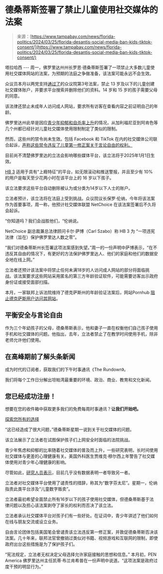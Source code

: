 <!--yml

类别: 未分类

日期: 2024-05-29 12:39:45

-->

# 德桑蒂斯签署了禁止儿童使用社交媒体的法案

> 来源：[https://www.tampabay.com/news/florida-politics/2024/03/25/florida-desantis-social-media-ban-kids-tiktok-consent/](https://www.tampabay.com/news/florida-politics/2024/03/25/florida-desantis-social-media-ban-kids-tiktok-consent/)

塔拉哈西 --- 周一，佛罗里达州州长罗恩·德桑蒂斯签署了一项禁止大多数儿童使用社交媒体网站的法案，为预期的法庭之争做准备，该法案可能永远不会生效。

众议员本月以两党支持[通过了](https://www.tampabay.com/news/florida-politics/2024/03/06/florida-social-media-ban-kids-legislature-desantis/)的众议院第3号法案，禁止 13 岁及以下的儿童创建社交媒体账户，并要求平台搜索并删除他们的资料。14 岁和 15 岁的孩子需要父母的同意。

该法律还禁止未成年人访问成人网站，要求所有访客在查看内容之前证明自己的年龄。

佛罗里达州此举是因应[青少年抑郁和自杀率上升](https://www.tampabay.com/news/florida-politics/2024/01/12/social-media-ban-teens-depression-suicide-studies-facebook-instagram-tiktok/)的情况，从加利福尼亚到阿肯色等几个州都已经针对儿童社交媒体使用限制制定了类似的限制。

然而，这些州的禁令尚未生效。包括 Facebook 和 TikTok 在内的社交媒体公司联合起诉，[声称这些禁令违反了儿童第一修正案关于言论自由的权利。](https://www.tampabay.com/news/florida-politics/2024/01/25/florida-legislature-social-media-ban-minors-desantis/)

目前尚不清楚佛罗里达的立法会影响哪些媒体平台，该立法将于2025年1月1日生效。

[HB 3](https://www.flsenate.gov/Session/Bill/2024/3) 适用于具有“上瘾特征”的平台，如无限滚动和推送警报，并且至少有 10% 的用户是每天至少花两小时在该平台上的 16 岁以下孩子。

该立法要求这些平台自动删除被认为或分类为14岁以下人士的账户。

立法者预计，该立法将在法庭上受到挑战。众议院议长保罗·伦纳，今年将该法案作为首要事项，周一称，他预计社交媒体联盟 NetChoice 在该法案签署后不久将会起诉。

“你知道吗？我们会战胜他们，“伦纳说。

NetChoice 副总裁兼总法律顾问卡尔·萨博（Carl Szabo）称 HB 3 为 “一项违宪法律（旨在）保护佛罗里达人数之零”。

“我们对德桑蒂斯州长签署这项法案感到失望。”周一的一份声明中萨博表示，“在不违反其自由的情况下，有更好的方法保护佛罗里达人、他们的家庭和他们的数据安全地在线上网。”

立法者还预计该法案中将禁止任何未满18岁的人访问成人网站的部分将面临挑战。该法案要求这些网站采用匿名的第三方年龄验证软件，可能需要访客出示政府身份证或接受面部扫描。

本月，一家联邦上诉法院维持了德克萨斯州的年龄验证法案后，网站Pornhub [阻止德克萨斯用户访问其网站](https://www.washingtonpost.com/nation/2024/03/15/pornhub-texas-age-verification-law/)。

## 平衡安全与言论自由

作为三个年幼孩子的父母，德桑蒂斯表示，他和妻子一直在权衡他们自己孩子使用手机和社交媒体的问题。他指出，去年，立法者禁止了在教学时间使用手机，除非老师允许他们使用。

## 在高峰期前了解头条新闻

成为时代的订阅者，获取我们的下午时事通讯《The Rundown》。

我们将每个工作日分解出坦帕湾最重要的环境、政治、商业、教育和文化新闻。

## 您已经成功注册！

想要在您的收件箱中获取更多我们的免费每周时事通讯？**让我们开始吧。**

[探索您所有的选择](/newsletters/)

“这已经造成了很大问题，”德桑蒂斯星期一说到关于社交媒体的问题。

该立法展示了立法者在试图保护孩子们上网安全时面临的法院挑战。

青少年焦虑和抑郁的比率随着社交媒体的普及而上升，一些研究表明，长时间使用社交媒体与更差的心理健康有关。美国外科医生贾维克·穆尔西上年警告了社交媒体使用对青少年心理健康的影响。

尽管如此，[研究人员表示](https://www.tampabay.com/news/florida-politics/2024/01/12/social-media-ban-teens-depression-suicide-studies-facebook-instagram-tiktok/)，目前几乎没有数据表明一者导致另一者。

立法者对社交媒体平台使用了谴责性的措辞，称其为“数字芬太尼”。星期一，伦纳指责此类平台涉及“儿童数字贩卖”。

立法者最初希望全面禁止所有16岁以下的孩子使用社交媒体，但德桑蒂斯基于法律问题以及担心该法案剥夺了家长的权利而否决了该立法。

立法者承认社交媒体平台对孩子们有一些好处。在证词中，青少年讲述了他们如何在线与朋友交流或设立业务。

自由言论团体包括美国笔会曾谴责该立法违反第一修正案，并敦促德桑蒂斯否决该法案。几十年来，联邦法官曾撤销过类似对书籍、视频游戏和互联网的限制，即使政府出台这些措施是为了保护孩子们。

“宪法规定，立法者无权决定父母选择允许家庭接触的思想和信息。” 本月初，PEN America 佛罗里达州主任凯蒂·布兰肯希普在一份声明中说道。“这项法案是政府过度干预的明显行为。”
